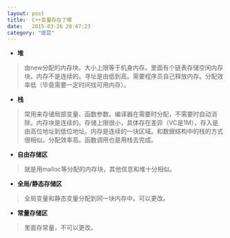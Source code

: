 ```yaml
---
layout: post
title:  C++变量存在了哪
date:   2015-03-26 20:47:23
category: "底层"
---
```


- **堆**
>由new分配的内存块。大小上限等于机身内存。里面有个链表存储空闲内存块。内存不是连续的。寻址是由低到高。需要程序员自己释放内存。分配效率低（毕竟需要一定时间找可用内存）。


- **栈**

>常用来存储局部变量、函数参数。编译器在需要时分配，不需要时自动消除。内存块是连续的。存储上限很小，具体存在差异（VC是1M），存入是由高位地址到低位地址。内存是连续的一块区域。和数据结构中的栈的方式很相似。分配效率高。函数调用也是用栈去完成。

- **自由存储区**

>就是用malloc等分配的内存块，其他信息和堆十分相似。

- **全局/静态存储区**

>全局变量和静态变量分配到同一块内存中。可以更改。

- **常量存储区**

>里面存常量，不可以更改。

